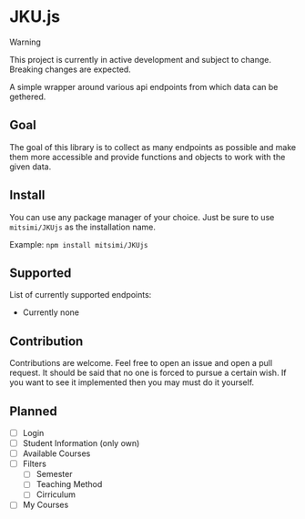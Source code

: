 # JKU.js

> [!WARNING]
> This project is currently in active development and subject to change. Breaking changes are expected.

A simple wrapper around various api endpoints from which data can be gethered. 

## Goal

The goal of this library is to collect as many endpoints as possible and make them more accessible and provide functions and objects to work with the given data.

## Install

You can use any package manager of your choice. Just be sure to use `mitsimi/JKUjs` as the installation name.

Example:
`npm install mitsimi/JKUjs`

## Supported

List of currently supported endpoints:

- Currently none

## Contribution

Contributions are welcome. Feel free to open an issue and open a pull request. It should be said that no one is forced to pursue a certain wish. 
If you want to see it implemented then you may must do it yourself.

## Planned

- [ ] Login
- [ ] Student Information (only own)
- [ ] Available Courses
- [ ] Filters
  * [ ] Semester
  * [ ] Teaching Method
  * [ ] Cirriculum
- [ ] My Courses
